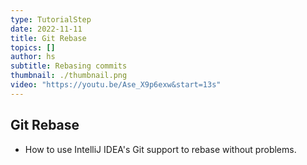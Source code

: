 ```yaml
---
type: TutorialStep
date: 2022-11-11
title: Git Rebase
topics: []
author: hs
subtitle: Rebasing commits
thumbnail: ./thumbnail.png
video: "https://youtu.be/Ase_X9p6exw&start=13s"
---
```


## Git Rebase

- How to use IntelliJ IDEA's Git support to rebase without problems.
